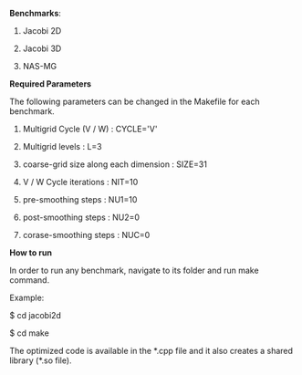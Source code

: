 **Benchmarks**: 

 1. Jacobi 2D

 2. Jacobi 3D

 3. NAS-MG

**Required Parameters**

The following parameters can be changed in the Makefile for each benchmark. 

 1. Multigrid Cycle (V / W) : CYCLE='V'

 2. Multigrid levels : L=3      

 3. coarse-grid size along each dimension : SIZE=31  

 4. V / W Cycle iterations : NIT=10   

 5. pre-smoothing steps : NU1=10   

 6. post-smoothing steps : NU2=0    

 7. corase-smoothing steps : NUC=0    


**How to run**

In order to run any benchmark, navigate to its folder and run make command.

Example:

$ cd jacobi2d

$ cd make

The optimized code is available in the \*.cpp file and it also creates a shared library (\*.so file).



